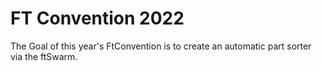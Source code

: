 # FT Convention 2022

The Goal of this year's FtConvention is to create an automatic part sorter via the ftSwarm.  